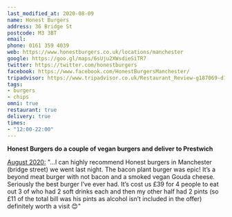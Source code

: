 ```yaml
---
last_modified_at: 2020-08-09
name: Honest Burgers
address: 36 Bridge St
postcode: M3 3BT
email:
phone: 0161 359 4039
web: https://www.honestburgers.co.uk/locations/manchester
google: https://goo.gl/maps/6sUju2XWsdieSiTR7
twitter: https://twitter.com/honestburgers
facebook: https://www.facebook.com/HonestBurgersManchester/
tripadvisor: https://www.tripadvisor.co.uk/Restaurant_Review-g187069-d16830043-Reviews-Honest_Burgers-Manchester_Greater_Manchester_England.html
tags:
- burgers
- chips
omni: true
restaurant: true
delivery: true
times:
- "12:00-22:00"
---
```


**Honest Burgers do a couple of vegan burgers and deliver to Prestwich**

[August 2020:](https://www.facebook.com/groups/veganprestwich/permalink/1169659510078130/) "...I can highly recommend Honest burgers in Manchester (bridge street) we went last night. The bacon plant burger was epic! It’s a beyond meat burger with not bacon and a smoked vegan Gouda cheese. Seriously the best burger I’ve ever had. It’s cost us £39 for 4 people to eat out 3 of who had 2 soft drinks each and then my other half had 2 pints (so £11 of the total bill was his pints as alcohol isn’t included in the offer) definitely worth a visit 😊"

